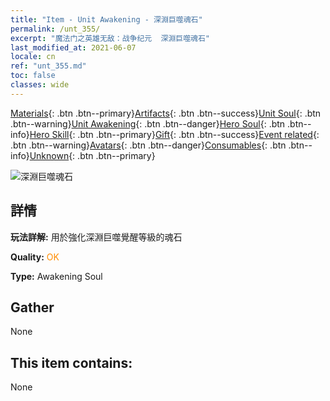 ```yaml
---
title: "Item - Unit Awakening - 深淵巨噬魂石"
permalink: /unt_355/
excerpt: "魔法门之英雄无敌：战争纪元  深淵巨噬魂石"
last_modified_at: 2021-06-07
locale: cn
ref: "unt_355.md"
toc: false
classes: wide
---
```

 [Materials](/ItemsCN/){: .btn .btn--primary}[Artifacts](/ItemsCN/Artifacts/){: .btn .btn--success}[Unit Soul](/ItemsCN/UnitSoul/){: .btn .btn--warning}[Unit Awakening](/ItemsCN/UnitAwakening/){: .btn .btn--danger}[Hero Soul](/ItemsCN/HeroSoul/){: .btn .btn--info}[Hero Skill](/ItemsCN/HeroSkill/){: .btn .btn--primary}[Gift](/ItemsCN/Gift/){: .btn .btn--success}[Event related](/ItemsCN/Events/){: .btn .btn--warning}[Avatars](/ItemsCN/Avatars/){: .btn .btn--danger}[Consumables](/ItemsCN/Consumables/){: .btn .btn--info}[Unknown](/ItemsCN/Unknown/){: .btn .btn--primary}

 ![深淵巨噬魂石](/images/u/tia_haiguai.jpg)

## 詳情
 **玩法詳解:** 用於強化深淵巨噬覺醒等級的魂石

 **Quality:** <span style="color: #FF8C00">OK</span>

 **Type:** Awakening Soul

## Gather

  None

## This item contains:

  None

